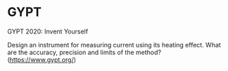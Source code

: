 # GYPT
GYPT 2020: Invent Yourself

Design an instrument for measuring current using its heating effect. What are the accuracy, precision and limits of the method?
(https://www.gypt.org/)

